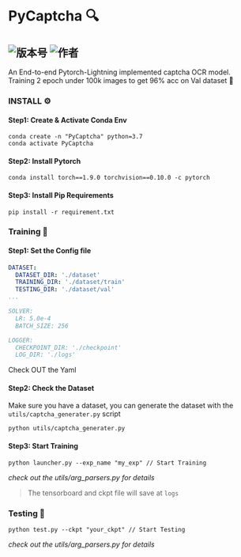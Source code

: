 # PyCaptcha 🔍
![版本号](https://img.shields.io/badge/Version-Beta--0.0.1-blue) ![作者](https://img.shields.io/badge/Author-Xzy-orange)  
---

An End-to-end Pytorch-Lightning implemented captcha OCR model.
Training 2 epoch under 100k images to get 96% acc on Val dataset 🤩

### INSTALL ⚙️
#### Step1: Create & Activate Conda Env
```shell
conda create -n "PyCaptcha" python=3.7
conda activate PyCaptcha
```

#### Step2: Install Pytorch 
```shell
conda install torch==1.9.0 torchvision==0.10.0 -c pytorch
```

#### Step3: Install Pip Requirements 
```shell
pip install -r requirement.txt
```

### Training 🚀
#### Step1: Set the Config file
```yaml
DATASET:
  DATASET_DIR: './dataset'
  TRAINING_DIR: './dataset/train'
  TESTING_DIR: './dataset/val'
...

SOLVER:
  LR: 5.0e-4
  BATCH_SIZE: 256

LOGGER:
  CHECKPOINT_DIR: './checkpoint'
  LOG_DIR: './logs'
```

Check OUT the Yaml

#### Step2: Check the Dataset
Make sure you have a dataset, you can generate the dataset with the ```utils/captcha_generater.py``` script
```shell
python utils/captcha_generater.py
```

#### Step3: Start Training
```shell
python launcher.py --exp_name "my_exp" // Start Training
```
*check out the utils/arg_parsers.py for details*

> The tensorboard and ckpt file will save at ```logs```

### Testing 📝
```shell
python test.py --ckpt "your_ckpt" // Start Testing
```
*check out the utils/arg_parsers.py for details*